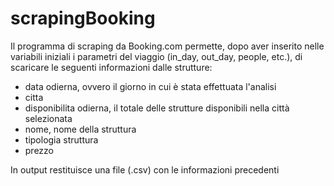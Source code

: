 # scrapingBooking

Il programma di scraping da Booking.com permette, dopo aver inserito nelle variabili iniziali i parametri del viaggio (in_day, out_day, people, etc.), di scaricare le seguenti informazioni dalle strutture:

- data odierna, ovvero il giorno in cui è stata effettuata l'analisi
- citta
- disponibilita odierna, il totale delle strutture disponibili nella città selezionata
- nome, nome della struttura
- tipologia struttura
- prezzo

In output restituisce una file (.csv) con le informazioni precedenti
